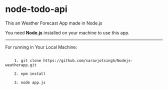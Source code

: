 # node-todo-api

This an Weather Forecast App made in Node.js

You need **Node.js** installed on your machine to use this app.

***

For running in Your Local Machine:

```
    
    1. git clone https://github.com/saravjotsingh/Nodejs-weatherapp.git

    2. npm install

    3. node app.js    

```
